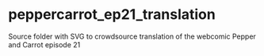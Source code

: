 # peppercarrot_ep21_translation
 Source folder with SVG to crowdsource translation of the webcomic Pepper and Carrot episode 21
